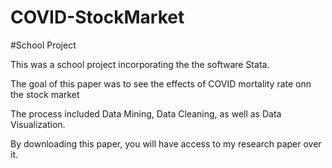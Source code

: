 # COVID-StockMarket

#School Project

This was a school project incorporating the the software Stata. 

The goal of this paper was to see the effects of COVID mortality rate onn the stock market

The process included Data Mining, Data Cleaning, as well as Data Visualization.

By downloading this paper, you will have access to my research paper over it.
